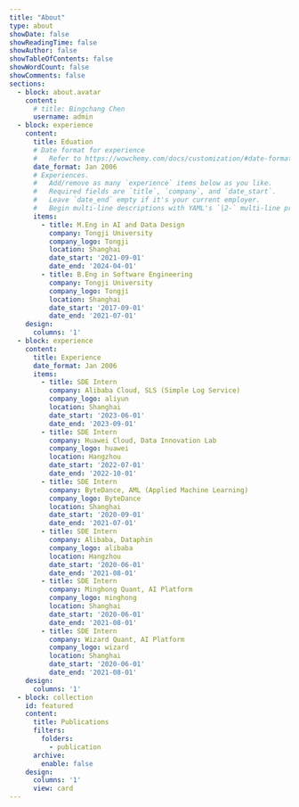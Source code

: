 ```yaml
---
title: "About"
type: about
showDate: false
showReadingTime: false
showAuthor: false
showTableOfContents: false
showWordCount: false
showComments: false
sections:
  - block: about.avatar
    content:
      # title: Bingchang Chen
      username: admin
  - block: experience
    content:
      title: Eduation
      # Date format for experience
      #   Refer to https://wowchemy.com/docs/customization/#date-format
      date_format: Jan 2006
      # Experiences.
      #   Add/remove as many `experience` items below as you like.
      #   Required fields are `title`, `company`, and `date_start`.
      #   Leave `date_end` empty if it's your current employer.
      #   Begin multi-line descriptions with YAML's `|2-` multi-line prefix.
      items:
        - title: M.Eng in AI and Data Design
          company: Tongji University
          company_logo: Tongji
          location: Shanghai
          date_start: '2021-09-01'
          date_end: '2024-04-01'
        - title: B.Eng in Software Engineering
          company: Tongji University
          company_logo: Tongji
          location: Shanghai
          date_start: '2017-09-01'
          date_end: '2021-07-01'
    design:
      columns: '1'
  - block: experience
    content:
      title: Experience
      date_format: Jan 2006
      items:
        - title: SDE Intern
          company: Alibaba Cloud, SLS (Simple Log Service)
          company_logo: aliyun
          location: Shanghai
          date_start: '2023-06-01'
          date_end: '2023-09-01'
        - title: SDE Intern
          company: Huawei Cloud, Data Innovation Lab
          company_logo: huawei
          location: Hangzhou
          date_start: '2022-07-01'
          date_end: '2022-10-01'
        - title: SDE Intern
          company: ByteDance, AML (Applied Machine Learning)
          company_logo: ByteDance
          location: Shanghai
          date_start: '2020-09-01'
          date_end: '2021-07-01'
        - title: SDE Intern
          company: Alibaba, Dataphin
          company_logo: alibaba
          location: Hangzhou
          date_start: '2020-06-01'
          date_end: '2021-08-01'
        - title: SDE Intern
          company: Minghong Quant, AI Platform
          company_logo: minghong
          location: Shanghai
          date_start: '2020-06-01'
          date_end: '2021-08-01'
        - title: SDE Intern
          company: Wizard Quant, AI Platform
          company_logo: wizard
          location: Shanghai
          date_start: '2020-06-01'
          date_end: '2021-08-01'
    design:
      columns: '1'
  - block: collection
    id: featured
    content:
      title: Publications
      filters:
        folders:
          - publication
      archive:
        enable: false
    design:
      columns: '1'
      view: card
---
```

<!-- ### 正在寻找2024届校招岗位 ❤️
<hr>

本科就读于同济大学软件学院，目前硕士就读于同济大学设计与创意学院人工智能与数据设计专业 <a href="https://idvxlab.com">IDvX 实验室</a>。

## 实习经历：
* 阿里云日志服务，后端研发实习生
* 宽德投资，AI平台开发实习生
* 华为云，算法研发实习生
* 字节跳动，后端研发实习生
* 阿里巴巴，后端研发实习生

## 开源经历：
* iLogtail
* Sealos
* Casddor
* Casbin
* TiKV
